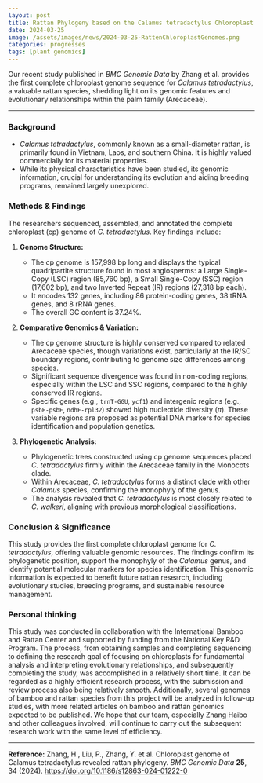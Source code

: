 ```yaml
---
layout: post
title: Rattan Phylogeny based on the Calamus tetradactylus Chloroplast Genome
date: 2024-03-25
image: /assets/images/news/2024-03-25-RattenChloroplastGenomes.png
categories: progresses
tags: [plant genomics]
---
```



Our recent study published in *BMC Genomic Data* by Zhang et al. provides the first complete chloroplast genome sequence for *Calamus tetradactylus*, a valuable rattan species, shedding light on its genomic features and evolutionary relationships within the palm family (Arecaceae).

---


### **Background**

* *Calamus tetradactylus*, commonly known as a small-diameter rattan, is primarily found in Vietnam, Laos, and southern China. It is highly valued commercially for its material properties.
* While its physical characteristics have been studied, its genomic information, crucial for understanding its evolution and aiding breeding programs, remained largely unexplored.

### **Methods & Findings**

The researchers sequenced, assembled, and annotated the complete chloroplast (cp) genome of *C. tetradactylus*. Key findings include:

1.  **Genome Structure:**
    * The cp genome is 157,998 bp long and displays the typical quadripartite structure found in most angiosperms: a Large Single-Copy (LSC) region (85,760 bp), a Small Single-Copy (SSC) region (17,602 bp), and two Inverted Repeat (IR) regions (27,318 bp each).
    * It encodes 132 genes, including 86 protein-coding genes, 38 tRNA genes, and 8 rRNA genes.
    * The overall GC content is 37.24%.

2.  **Comparative Genomics & Variation:**
    * The cp genome structure is highly conserved compared to related Arecaceae species, though variations exist, particularly at the IR/SC boundary regions, contributing to genome size differences among species.
    * Significant sequence divergence was found in non-coding regions, especially within the LSC and SSC regions, compared to the highly conserved IR regions.
    * Specific genes (e.g., `trnT-GGU`, `ycf1`) and intergenic regions (e.g., `psbF-psbE`, `ndhF-rpl32`) showed high nucleotide diversity (*π*). These variable regions are proposed as potential DNA markers for species identification and population genetics.

3.  **Phylogenetic Analysis:**
    * Phylogenetic trees constructed using cp genome sequences placed *C. tetradactylus* firmly within the Arecaceae family in the Monocots clade.
    * Within Arecaceae, *C. tetradactylus* forms a distinct clade with other *Calamus* species, confirming the monophyly of the genus.
    * The analysis revealed that *C. tetradactylus* is most closely related to *C. walkeri*, aligning with previous morphological classifications.

### **Conclusion & Significance**

This study provides the first complete chloroplast genome for *C. tetradactylus*, offering valuable genomic resources. The findings confirm its phylogenetic position, support the monophyly of the *Calamus* genus, and identify potential molecular markers for species identification. This genomic information is expected to benefit future rattan research, including evolutionary studies, breeding programs, and sustainable resource management.

### **Personal thinking**

This study was conducted in collaboration with the International Bamboo and Rattan Center and supported by funding from the National Key R&D Program. The process, from obtaining samples and completing sequencing to defining the research goal of focusing on chloroplasts for fundamental analysis and interpreting evolutionary relationships, and subsequently completing the study, was accomplished in a relatively short time. It can be regarded as a highly efficient research process, with the submission and review process also being relatively smooth. Additionally, several genomes of bamboo and rattan species from this project will be analyzed in follow-up studies, with more related articles on bamboo and rattan genomics expected to be published. We hope that our team, especially Zhang Haibo and other colleagues involved, will continue to carry out the subsequent research work with the same level of efficiency.

---

**Reference:** Zhang, H., Liu, P., Zhang, Y. et al. Chloroplast genome of Calamus tetradactylus revealed rattan phylogeny. *BMC Genomic Data* **25**, 34 (2024). https://doi.org/10.1186/s12863-024-01222-0